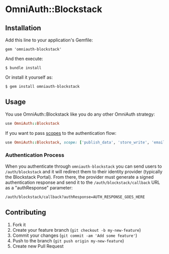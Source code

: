 # OmniAuth::Blockstack


## Installation

Add this line to your application's Gemfile:

    gem 'omniauth-blockstack'

And then execute:

    $ bundle install

Or install it yourself as:

    $ gem install omniauth-blockstack

## Usage

You use OmniAuth::Blockstack like you do any other OmniAuth strategy:

```ruby
use OmniAuth::Blockstack
```

If you want to pass [scopes](https://github.com/blockstack/blockstack.js/tree/master/src/auth#scopes) to the authentication flow:

```ruby
use OmniAuth::Blockstack, scope: ['publish_data', 'store_write', 'email']
```

### Authentication Process

When you authenticate through `omniauth-blockstack` you can send users to `/auth/blockstack` and it will redirect
them to their identity provider (typically the Blockstack Portal). From there, the provider must generate a signed authentication response
and send it to the `/auth/blockstack/callback` URL as a "authResponse" parameter:

    /auth/blockstack/callback?authResponse=AUTH_RESPONSE_GOES_HERE

## Contributing

1. Fork it
2. Create your feature branch (`git checkout -b my-new-feature`)
3. Commit your changes (`git commit -am 'Add some feature'`)
4. Push to the branch (`git push origin my-new-feature`)
5. Create new Pull Request
